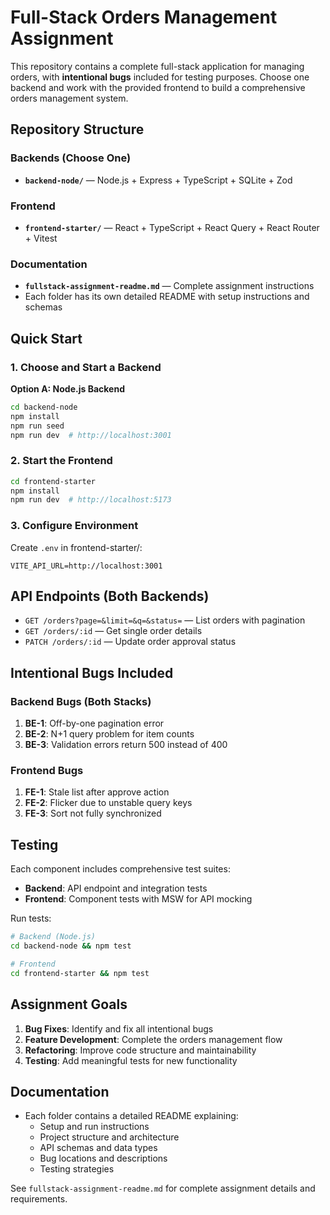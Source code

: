 # Full-Stack Orders Management Assignment

This repository contains a complete full-stack application for managing orders, with **intentional bugs** included for testing purposes. Choose one backend and work with the provided frontend to build a comprehensive orders management system.

## Repository Structure

### Backends (Choose One)
- **`backend-node/`** — Node.js + Express + TypeScript + SQLite + Zod

### Frontend
- **`frontend-starter/`** — React + TypeScript + React Query + React Router + Vitest

### Documentation
- **`fullstack-assignment-readme.md`** — Complete assignment instructions
- Each folder has its own detailed README with setup instructions and schemas

## Quick Start

### 1. Choose and Start a Backend

**Option A: Node.js Backend**
```bash
cd backend-node
npm install
npm run seed
npm run dev  # http://localhost:3001
```

### 2. Start the Frontend
```bash
cd frontend-starter
npm install
npm run dev  # http://localhost:5173
```

### 3. Configure Environment
Create `.env` in frontend-starter/:
```
VITE_API_URL=http://localhost:3001
```

## API Endpoints (Both Backends)
- `GET /orders?page=&limit=&q=&status=` — List orders with pagination
- `GET /orders/:id` — Get single order details  
- `PATCH /orders/:id` — Update order approval status

## Intentional Bugs Included

### Backend Bugs (Both Stacks)
1. **BE-1**: Off-by-one pagination error
2. **BE-2**: N+1 query problem for item counts
3. **BE-3**: Validation errors return 500 instead of 400

### Frontend Bugs
1. **FE-1**: Stale list after approve action
2. **FE-2**: Flicker due to unstable query keys
3. **FE-3**: Sort not fully synchronized

## Testing
Each component includes comprehensive test suites:
- **Backend**: API endpoint and integration tests
- **Frontend**: Component tests with MSW for API mocking

Run tests:
```bash
# Backend (Node.js)
cd backend-node && npm test

# Frontend  
cd frontend-starter && npm test
```

## Assignment Goals
1. **Bug Fixes**: Identify and fix all intentional bugs
2. **Feature Development**: Complete the orders management flow
3. **Refactoring**: Improve code structure and maintainability  
4. **Testing**: Add meaningful tests for new functionality

## Documentation
- Each folder contains a detailed README explaining:
  - Setup and run instructions
  - Project structure and architecture
  - API schemas and data types
  - Bug locations and descriptions
  - Testing strategies

See `fullstack-assignment-readme.md` for complete assignment details and requirements.
